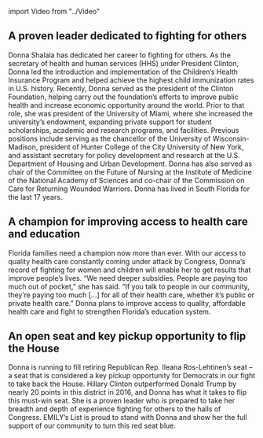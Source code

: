 import Video from "../Video"

## A proven leader dedicated to fighting for others

Donna Shalala has dedicated her career to fighting for others. As the secretary of health and human services (HHS) under President Clinton, Donna led the introduction and implementation of the Children’s Health Insurance Program and helped achieve the highest child immunization rates in U.S. history. Recently, Donna served as the president of the Clinton Foundation, helping carry out the foundation’s efforts to improve public health and increase economic opportunity around the world. Prior to that role, she was president of the University of Miami, where she increased the university’s endowment, expanding private support for student scholarships, academic and research programs, and facilities. Previous positions include serving as the chancellor of the University of Wisconsin-Madison, president of Hunter College of the City University of New York, and assistant secretary for policy development and research at the U.S. Department of Housing and Urban Development. Donna has also served as chair of the Committee on the Future of Nursing at the Institute of Medicine of the National Academy of Sciences and co-chair of the Commission on Care for Returning Wounded Warriors. Donna has lived in South Florida for the last 17 years.

## A champion for improving access to health care and education

Florida families need a champion now more than ever. With our access to quality health care constantly coming under attack by Congress, Donna’s record of fighting for women and children will enable her to get results that improve people’s lives. “We need deeper subsidies. People are paying too much out of pocket,” she has said. “If you talk to people in our community, they’re paying too much […] for all of their health care, whether it’s public or private health care.” Donna plans to improve access to quality, affordable health care and fight to strengthen Florida’s education system.

## An open seat and key pickup opportunity to flip the House

Donna is running to fill retiring Republican Rep. Ileana Ros-Lehtinen’s seat – a seat that is considered a key pickup opportunity for Democrats in our fight to take back the House. Hillary Clinton outperformed Donald Trump by nearly 20 points in this district in 2016, and Donna has what it takes to flip this must-win seat. She is a proven leader who is prepared to take her breadth and depth of experience fighting for others to the halls of Congress. EMILY’s List is proud to stand with Donna and show her the full support of our community to turn this red seat blue.

